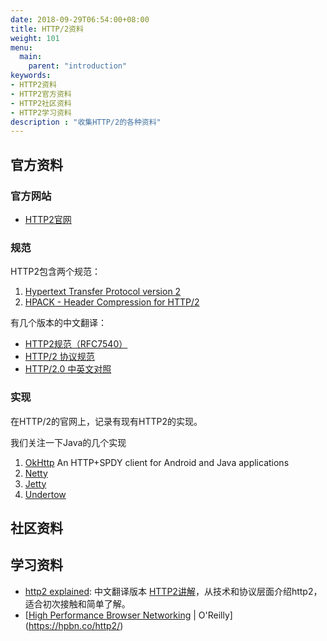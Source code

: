 ```yaml
---
date: 2018-09-29T06:54:00+08:00
title: HTTP/2资料
weight: 101
menu:
  main:
    parent: "introduction"
keywords:
- HTTP2资料
- HTTP2官方资料
- HTTP2社区资料
- HTTP2学习资料
description : "收集HTTP/2的各种资料"
---
```


## 官方资料

### 官方网站

- [HTTP2官网](https://http2.github.io/)

### 规范

HTTP2包含两个规范：

1. [Hypertext Transfer Protocol version 2](http://http2.github.com/http2-spec/)
2. [HPACK - Header Compression for HTTP/2](http://http2.github.com/http2-spec/compression.html)

有几个版本的中文翻译：

- [HTTP2规范（RFC7540）](https://www.wolfcstech.com/2016/10/29/http2-spec/)
- [HTTP/2 协议规范](https://blog.csdn.net/u010129119/article/details/79361949)
- [HTTP/2.0 中英文对照](https://blog.csdn.net/Modest/article/details/51723201)

### 实现

在HTTP/2的官网上，记录有现有HTTP2的实现。

我们关注一下Java的几个实现

1. [OkHttp](https://github.com/square/okhttp) An HTTP+SPDY client for Android and Java applications
2. [Netty](http://netty.io/)
3. [Jetty](http://git.eclipse.org/c/jetty/org.eclipse.jetty.project.git/tree/?h=master)
4. [Undertow](https://http2.undertow.io/)

## 社区资料

## 学习资料

- [http2 explained](https://daniel.haxx.se/http2/): 中文翻译版本 [HTTP2讲解](https://www.kancloud.cn/kancloud/http2-explained)，从技术和协议层面介绍http2，适合初次接触和简单了解。
- [[High Performance Browser Networking](https://hpbn.co/)  |  O'Reilly](https://hpbn.co/http2/)